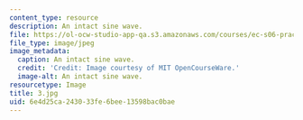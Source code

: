 ```yaml
---
content_type: resource
description: An intact sine wave.
file: https://ol-ocw-studio-app-qa.s3.amazonaws.com/courses/ec-s06-practical-electronics-fall-2004/6e4d25ca243033fe6bee13598bac0bae_3.jpg
file_type: image/jpeg
image_metadata:
  caption: An intact sine wave.
  credit: 'Credit: Image courtesy of MIT OpenCourseWare.'
  image-alt: An intact sine wave.
resourcetype: Image
title: 3.jpg
uid: 6e4d25ca-2430-33fe-6bee-13598bac0bae
---
```

